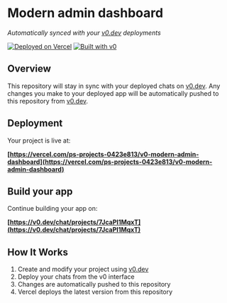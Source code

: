 # Modern admin dashboard

*Automatically synced with your [v0.dev](https://v0.dev) deployments*

[![Deployed on Vercel](https://img.shields.io/badge/Deployed%20on-Vercel-black?style=for-the-badge&logo=vercel)](https://vercel.com/ps-projects-0423e813/v0-modern-admin-dashboard)
[![Built with v0](https://img.shields.io/badge/Built%20with-v0.dev-black?style=for-the-badge)](https://v0.dev/chat/projects/7JcaPI1MqxT)

## Overview

This repository will stay in sync with your deployed chats on [v0.dev](https://v0.dev).
Any changes you make to your deployed app will be automatically pushed to this repository from [v0.dev](https://v0.dev).

## Deployment

Your project is live at:

**[https://vercel.com/ps-projects-0423e813/v0-modern-admin-dashboard](https://vercel.com/ps-projects-0423e813/v0-modern-admin-dashboard)**

## Build your app

Continue building your app on:

**[https://v0.dev/chat/projects/7JcaPI1MqxT](https://v0.dev/chat/projects/7JcaPI1MqxT)**

## How It Works

1. Create and modify your project using [v0.dev](https://v0.dev)
2. Deploy your chats from the v0 interface
3. Changes are automatically pushed to this repository
4. Vercel deploys the latest version from this repository